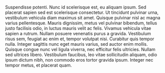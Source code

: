 Suspendisse potenti. Nunc id scelerisque est, eu aliquam ipsum. Sed placerat sapien sed est scelerisque consectetur. Ut tincidunt pulvinar urna, vestibulum vehicula diam maximus sit amet. Quisque pulvinar nisl ac magna varius pellentesque. Mauris dignissim, metus vel pulvinar bibendum, tellus justo facilisis odio, in luctus mauris velit ac felis. Vivamus vehicula vitae sapien a rutrum. Nullam posuere venenatis purus a gravida. Vestibulum risus sem, feugiat ac enim et, tempor volutpat nisi. Curabitur quis tempor nulla. Integer sagittis nunc eget mauris varius, sed auctor enim mollis. Quisque congue nunc vel ligula viverra, nec efficitur felis ultricies. Nullam sed ultrices libero. Vestibulum faucibus, leo vitae sollicitudin aliquam, odio ipsum dictum nibh, non commodo eros tortor gravida ipsum. Integer nec tempor metus, et placerat quam.